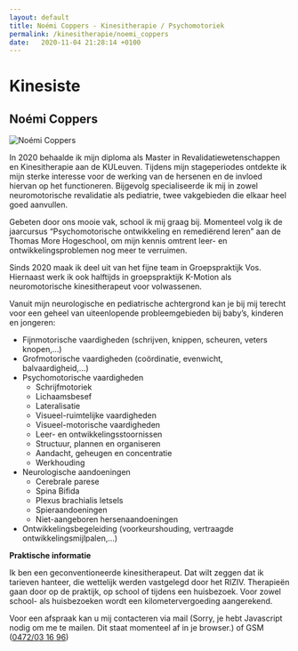 ```yaml
---
layout: default
title: Noémi Coppers - Kinesitherapie / Psychomotoriek 
permalink: /kinesitherapie/noemi_coppers
date:   2020-11-04 21:28:14 +0100
---
```


# Kinesiste

## Noémi Coppers

<picture class="portret">
	<source srcset="/img/NoemiCoppers_desktop_300x516.jpg" media="(min-width: 769px)">
	<img srcset="/img/NoemiCoppers_mobile_404x346.jpg" alt="Noémi Coppers">
</picture>  
  
In 2020 behaalde ik mijn diploma als Master in Revalidatiewetenschappen en Kinesitherapie aan de KULeuven. Tijdens mijn stageperiodes ontdekte ik mijn sterke interesse voor de werking van de hersenen en de invloed hiervan op het functioneren. Bijgevolg specialiseerde ik mij in zowel neuromotorische revalidatie als pediatrie, twee vakgebieden die elkaar heel goed aanvullen.  
  
Gebeten door ons mooie vak, school ik mij graag bij. Momenteel volg ik de jaarcursus “Psychomotorische ontwikkeling en remediërend leren” aan de Thomas More Hogeschool, om mijn kennis omtrent leer- en ontwikkelingsproblemen nog meer te verruimen.  
  
Sinds 2020 maak ik deel uit van het fijne team in Groepspraktijk Vos. Hiernaast werk ik ook halftijds in groepspraktijk K-Motion als neuromotorische kinesitherapeut voor volwassenen.  
  
Vanuit mijn neurologische en pediatrische achtergrond kan je bij mij terecht voor een geheel van uiteenlopende probleemgebieden bij baby’s, kinderen en jongeren:

* Fijnmotorische vaardigheden (schrijven, knippen, scheuren, veters knopen,…)  
* Grofmotorische vaardigheden (coördinatie, evenwicht, balvaardigheid,…)  
* Psychomotorische vaardigheden  
	- Schrijfmotoriek  
	- Lichaamsbesef
	- Lateralisatie 
	- Visueel-ruimtelijke vaardigheden 
	- Visueel-motorische vaardigheden
	- Leer- en ontwikkelingsstoornissen
	- Structuur, plannen en organiseren
	- Aandacht, geheugen en concentratie
	- Werkhouding 
* Neurologische aandoeningen
	- Cerebrale parese
	- Spina Bifida
	- Plexus brachialis letsels
	- Spieraandoeningen
	- Niet-aangeboren hersenaandoeningen 
* Ontwikkelingsbegeleiding (voorkeurshouding, vertraagde ontwikkelingsmijlpalen,…)

**Praktische informatie**  

Ik ben een geconventioneerde kinesitherapeut. Dat wilt zeggen dat ik tarieven hanteer, die wettelijk werden vastgelegd door het RIZIV. Therapieën gaan door op de praktijk, op school of tijdens een huisbezoek. Voor zowel school- als huisbezoeken wordt een kilometervergoeding aangerekend.  
  
Voor een afspraak kan u mij contacteren via mail (<script type="text/javascript" language="javascript">
<!--
// Email obfuscator script 2.1 by Tim Williams, University of Arizona
// Random encryption key feature by Andrewlink+ Moulden, Site Engineering Ltd
// This code is freeware provided these four comment lines remain intact
// A wizard to generate this code is at http://www.jottings.com/obfuscator/
{ coded = "1eawV.oehhaxk@3w4Vy.oew" ;key = "Usnb93Y5Ro7OjdKp4fLrlvJAk18PHBGZeiF0EmhCWDxygzSqcQuXNM2aVIt6wT";shift=coded.length;link="";for (i=0; i<coded.length; i++) {if (key.indexOf(coded.charAt(i))==-1) {ltr = coded.charAt(i);link += (ltr);}else {ltr = (key.indexOf(coded.charAt(i))-shift+key.length) % key.length;link += (key.charAt(ltr))}}document.write("<a href='mailto:"+link+"'>"+link+"</a>")}
//--></script><noscript>Sorry, je hebt Javascript nodig om me te mailen. Dit staat momenteel af in je browser.</noscript>) of GSM (<a href="tel:+32472031696" itemprop="telephone">0472/03 16 96</a>)
